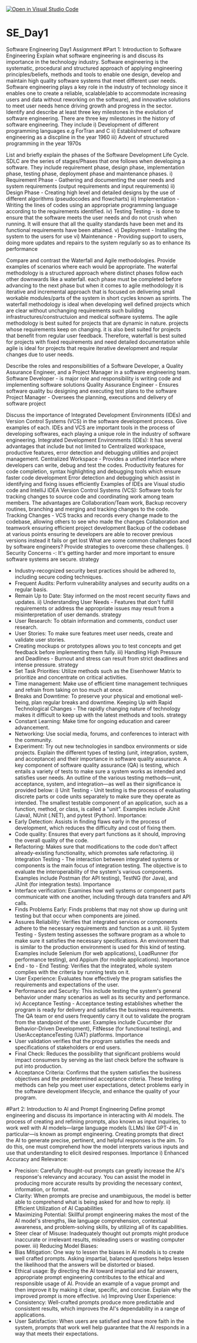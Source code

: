 [![Open in Visual Studio Code](https://classroom.github.com/assets/open-in-vscode-2e0aaae1b6195c2367325f4f02e2d04e9abb55f0b24a779b69b11b9e10269abc.svg)](https://classroom.github.com/online_ide?assignment_repo_id=15570104&assignment_repo_type=AssignmentRepo)
# SE_Day1
Software Engineering Day1 Assignment
#Part 1: Introduction to Software Engineering
Explain what software engineering is and discuss its importance in the technology industry.
Software engineering is the systematic, procedural and structured approach of applying engineering principles/beliefs, methods and tools to enable one design, develop and maintain high quality software systems that meet different user needs.
Software engineering plays a key role in the industry of technology since it enables one to create a reliable, scalable(able to accommodate increasing users and data without reworking on the software), and innovative solutions to meet user needs hence driving growth and progress in the sector.
Identify and describe at least three key milestones in the evolution of software engineering.
There are three key milestones in the history of software engineering. They include
i) Development of different programming languages e.g ForTran and C
ii) Establishment of software engineering as a discpline in the year 1960
iii) Advent of structured programming in the year 1970s

List and briefly explain the phases of the Software Development Life Cycle.
SDLC are the series of stages/Phases that one follows when developing a software. They include requirement phase, design phase, implementation phase, testing phase, deployment phase and maintenance phases.
i) Requirement Phase - Gathering and documenting the user needs and system requirements (output requirements and input requirements)
ii) Design Phase - Creating high level and detailed designs by the use of different algorithms (pseudocodes and flowcharts)
iii) Implementation - Writing the lines of codes using an appropriate programming language according to the requirements identified.
iv) Testing Testing - is done to ensure that the software meets the user needs and do not crush when running. It will ensure that all the quality standards have been met and its functional requirements have been attained.
v) Deployment - Installing the system to the users for use
vi) Maintenance - Providing support to users, doing more updates and repairs to the system regularly so as to enhance its performance

Compare and contrast the Waterfall and Agile methodologies. Provide examples of scenarios where each would be appropriate.
The waterfal methodology is a structured approach where distinct phases follow each other downwards like a waterfall. each phase must be completed before advancing to the next phase but when it comes to agile methodology it is iterative and incremental approach that is focused on delivering small workable modules/parts of the system in short cycles known as sprints.
The waterfall methodology is ideal when developing well defined projects which are clear without unchanging requirements such building infrastructures/constructuion and medical software systems.
The agile methodology is best suited for projects that are dynamic in nature. projects whose requirements keep on changing. it is also best suited for projects that benefit from regular user feedback.
Therefore, waterfall is best suited for projects with fixed requirements and need detailed documentation while agile is ideal for projects that require iterative development and reqular changes due to user needs.

Describe the roles and responsibilities of a Software Developer, a Quality Assurance Engineer, and a Project Manager in a software engineering team.
Software Developer - is major role and responsibility is writing code and implementing software solutions
Quality Assurance Engineer - Ensures software quality bu designing and executing test plans to the software
Project Manager - Oversees the planning, executions and delivery of software project

Discuss the importance of Integrated Development Environments (IDEs) and Version Control Systems (VCS) in the software development process. Give examples of each.
IDEs and VCS are important tools in the process of developing softwares, each playing a unique role in the industry of software engineering. 
Integrated Development Environments (IDEs): It has several advantages that include but not limited to Centralized workspace, productive features, error detection and debugging utilities and project management.
Centralized Workspace - Provides a unified interface where developers can write, debug and test the codes. 
Productivity features for code completion, syntax highlighting and debugging tools which ensure faster code development
Error detection and debugging which assist in identifying and fixing issues efficiently
Examples of IDEs are Visual studio code and IntelliJ IDEA
Version Control Systems (VCS): Software tools for tracking changes to source code and 
coordinating work among team members. The advantages are Collaboration/Team work, Backup recovery routines, branching and merging and tracking changes to the code.
Tracking Changes - VCS tracks and records every change made to the codebase, allowing others to see who made the changes
Collaboration and teamwork ensuring efficient project development
Backup of the codebase at various points ensuring te developers are able to recover previous versions instead it fails or get lost
What are some common challenges faced by software engineers? Provide strategies to overcome these challenges.
i) Security Concerns -: It's getting harder and more important to ensure software systems are secure.
strategy 
- Industry-recognized security best practices should be adhered to, including secure coding techniques.
- Frequent Audits: Perform vulnerability analyses and security audits on a regular basis.
- Remain Up to Date: Stay informed on the most recent security flaws and updates.
ii) Understanding User Needs - Features that don't fulfill requirements or address the appropriate issues may result from a misinterpretation of user demands.
strategy
- User Research: To obtain information and comments, conduct user research.
- User Stories: To make sure features meet user needs, create and validate user stories.
- Creating mockups or prototypes allows you to test concepts and get feedback before implementing them fully.
iii)  Handling High Pressure and Deadlines - Burnout and stress can result from strict deadlines and intense pressure.
strategy
- Set Task Priorities: Utilize methods such as the Eisenhower Matrix to prioritize and concentrate on critical activities.
- Time management: Make use of efficient time management techniques and refrain from taking on too much at once.
- Breaks and Downtime: To preserve your physical and emotional well-being, plan regular breaks and downtime.
Keeping Up with Rapid Technological Changes - The rapidly changing nature of technology makes it difficult to keep up with the latest methods and tools.
strategy
- Constant Learning: Make time for ongoing education and career advancement.
- Networking: Use social media, forums, and conferences to interact with the community.
- Experiment: Try out new technologies in sandbox environments or side projects.
Explain the different types of testing (unit, integration, system, and acceptance) and their importance in software quality assurance.
A key component of software quality assurance (QA) is testing, which entails a variety of tests to make sure a system works as intended and satisfies user needs. An outline of the various testing methods—unit, acceptance, system, and integration—as well as their significance is provided below:
i) Unit Testing - Unit testing is the process of evaluating discrete parts or code units separately to make sure they operate as intended. The smallest testable component of an application, such as a function, method, or class, is called a "unit". Examples include JUnit (Java), NUnit (.NET), and pytest (Python).
Importance:
- Early Detection: Assists in finding flaws early in the process of development, which reduces the difficulty and cost of fixing them.
- Code quality: Ensures that every part functions as it should, improving the overall quality of the code.
- Refactoring: Makes sure that modifications to the code don't affect already-existing functionality, which promotes safe refactoring.
ii) Integration Testing - The interaction between integrated systems or components is the main focus of integration testing. The objective is to evaluate the interoperability of the system's various components. Examples include Postman (for API testing), TestNG (for Java), and JUnit (for integration tests).
Importance
- Interface verification: Examines how well systems or component parts communicate with one another, including through data transfers and API calls.
- Finds Problems Early: Finds problems that may not show up during unit testing but that occur when components are joined.
- Assures Reliability: Verifies that integrated services or components adhere to the necessary requirements and function as a unit.
 iii) System Testing - System testing assesses the software program as a whole to make sure it satisfies the necessary specifications. An environment that is similar to the production environment is used for this kind of testing. Examples include Selenium (for web applications), LoadRunner (for performance testing), and Appium (for mobile applications).
Importance
- End - to - End Testing: Verifies that the integrated, whole system complies with the criteria by running tests on it.
- User Experience: Evaluates how effectively the program satisfies the requirements and expectations of the user.
- Performance and Security: This include testing the system's general behavior under many scenarios as well as its security and performance.
  iv) Acceptance Testing - Acceptance testing establishes whether the program is ready for delivery and satisfies the business requirements. The QA team or end users frequently carry it out to validate the program from the standpoint of the user. Examples include Cucumber (for Behavior-Driven Development), FitNesse (for functional testing), and UserAcceptanceTesting (UAT) platforms.
  Importance
- User validation verifies that the program satisfies the needs and specifications of stakeholders or end users.
- Final Check: Reduces the possibility that significant problems would impact consumers by serving as the last check before the software is put into production.
- Acceptance Criteria: Confirms that the system satisfies the business objectives and the predetermined acceptance criteria.
These testing methods can help you meet user expectations, detect problems early in the software development lifecycle, and enhance the quality of your program.

#Part 2: Introduction to AI and Prompt Engineering
Define prompt engineering and discuss its importance in interacting with AI models.
The process of creating and refining prompts, also known as input inquiries, to work well with AI models—large language models (LLMs) like GPT-4 in particular—is known as prompt engineering. Creating prompts that direct the AI to generate precise, pertinent, and helpful responses is the aim. To do this, one must comprehend how the model interprets various inputs and use that understanding to elicit desired responses.
Importance
i) Enhanced Accuracy and Relevance:
- Precision: Carefully thought-out prompts can greatly increase the AI's response's relevancy and accuracy. You can assist the model in producing more accurate results by providing the necessary context, information, or format.
- Clarity: When prompts are precise and unambiguous, the model is better able to comprehend what is being asked for and how to reply.
ii) Efficient Utilization of AI Capabilities
- Maximizing Potential: Skillful prompt engineering makes the most of the AI model's strengths, like language comprehension, contextual awareness, and problem-solving skills, by utilizing all of its capabilities.
- Steer clear of Misuse: Inadequately thought out prompts might produce inaccurate or irrelevant results, misleading users or wasting computer power.
iii) Reducing Model Biases:
- Bias Mitigation: One way to lessen the biases in AI models is to create well crafted prompts. Asking impartial, balanced questions helps lessen the likelihood that the answers will be distorted or biased.
- Ethical usage: By directing the AI toward impartial and fair answers, appropriate prompt engineering contributes to the ethical and responsible usage of AI.
Provide an example of a vague prompt and then improve it by making it clear, specific, and concise. Explain why the improved prompt is more effective.
iv) Improving User Experience:
- Consistency: Well-crafted prompts produce more predictable and consistent results, which improves the AI's dependability in a range of applications.
- User Satisfaction: When users are satisfied and have more faith in the system, prompts that work well help guarantee that the AI responds in a way that meets their expectations.
